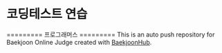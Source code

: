 # 코딩테스트 연습
========= 프로그래머스 =========
This is an auto push repository for Baekjoon Online Judge created with [BaekjoonHub](https://github.com/BaekjoonHub/BaekjoonHub).
